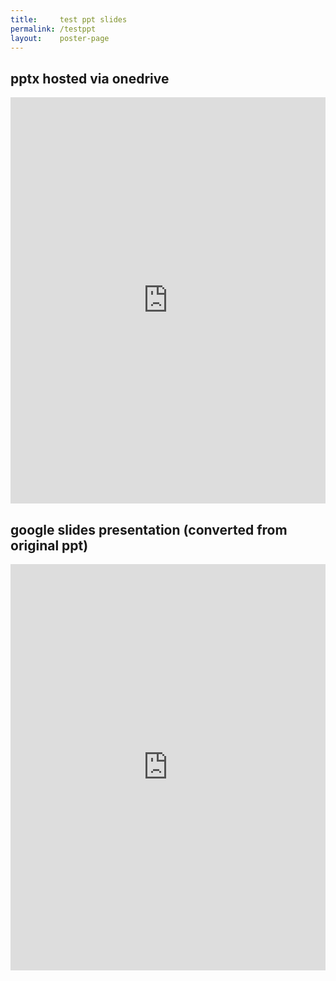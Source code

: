 ```yaml
---
title:     test ppt slides
permalink: /testppt
layout:    poster-page
---
```


## pptx hosted via onedrive

<iframe src="https://onedrive.live.com/embed?resid=A2151E2FC790ECA0%214410&amp;authkey=%21APQ7xBEQam55Q7c&amp;em=2&amp;wdAr=1.4439834024896265&amp;Embed=1" width="100%" height="650px" frameborder="0">This is an embedded <a target="_blank" href="https://office.com">Microsoft Office</a> presentation, powered by <a target="_blank" href="https://office.com/webapps">Office</a>.</iframe>


## google slides presentation (converted from original ppt)

<iframe src="https://docs.google.com/presentation/d/e/2PACX-1vT4vs631B1Dpp_vf8L-Yi5Y87ecKjfT9VsLEY6Pga2wpy-6tNnoxA_M2AgrkP4rrTe8-jNFdm_tdC-y/embed?start=false&loop=false&delayms=60000" frameborder="0" width="100%" height="650" allowfullscreen="true" mozallowfullscreen="true" webkitallowfullscreen="true"></iframe>
